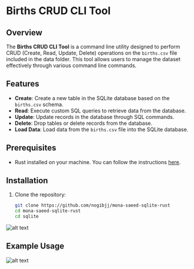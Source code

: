 # Births CRUD CLI Tool

## Overview

The **Births CRUD CLI Tool** is a command line utility designed to perform CRUD (Create, Read, Update, Delete) operations on the `births.csv` file included in the data folder. This tool allows users to manage the dataset effectively through various command line commands.

## Features

- **Create**: Create a new table in the SQLite database based on the `births.csv` schema.
- **Read**: Execute custom SQL queries to retrieve data from the database.
- **Update**: Update records in the database through SQL commands.
- **Delete**: Drop tables or delete records from the database.
- **Load Data**: Load data from the `births.csv` file into the SQLite database.

## Prerequisites

- Rust installed on your machine. You can follow the instructions [here](https://www.rust-lang.org/tools/install).

## Installation

1. Clone the repository:

   ```bash
   git clone https://github.com/nogibjj/mona-saeed-sqlite-rust
   cd mona-saeed-sqlite-rust
   cd sqlite
![alt text](2024-10-23.png)

## Example Usage

![alt text](<2024-10-23 (3).png>)